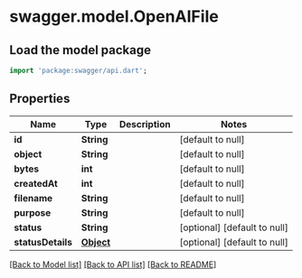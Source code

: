# swagger.model.OpenAIFile

## Load the model package
```dart
import 'package:swagger/api.dart';
```

## Properties
Name | Type | Description | Notes
------------ | ------------- | ------------- | -------------
**id** | **String** |  | [default to null]
**object** | **String** |  | [default to null]
**bytes** | **int** |  | [default to null]
**createdAt** | **int** |  | [default to null]
**filename** | **String** |  | [default to null]
**purpose** | **String** |  | [default to null]
**status** | **String** |  | [optional] [default to null]
**statusDetails** | [**Object**](Object.md) |  | [optional] [default to null]

[[Back to Model list]](../README.md#documentation-for-models) [[Back to API list]](../README.md#documentation-for-api-endpoints) [[Back to README]](../README.md)

